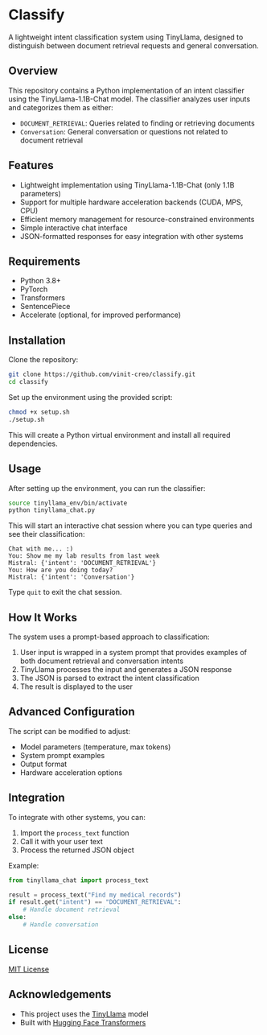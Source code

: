 # Classify

A lightweight intent classification system using TinyLlama, designed to distinguish between document retrieval requests and general conversation.

## Overview

This repository contains a Python implementation of an intent classifier using the TinyLlama-1.1B-Chat model. The classifier analyzes user inputs and categorizes them as either:

- `DOCUMENT_RETRIEVAL`: Queries related to finding or retrieving documents
- `Conversation`: General conversation or questions not related to document retrieval

## Features

- Lightweight implementation using TinyLlama-1.1B-Chat (only 1.1B parameters)
- Support for multiple hardware acceleration backends (CUDA, MPS, CPU)
- Efficient memory management for resource-constrained environments
- Simple interactive chat interface
- JSON-formatted responses for easy integration with other systems

## Requirements

- Python 3.8+
- PyTorch
- Transformers
- SentencePiece
- Accelerate (optional, for improved performance)

## Installation

Clone the repository:

```bash
git clone https://github.com/vinit-creo/classify.git
cd classify
```

Set up the environment using the provided script:

```bash
chmod +x setup.sh
./setup.sh
```

This will create a Python virtual environment and install all required dependencies.

## Usage

After setting up the environment, you can run the classifier:

```bash
source tinyllama_env/bin/activate
python tinyllama_chat.py
```

This will start an interactive chat session where you can type queries and see their classification:

```
Chat with me... :)
You: Show me my lab results from last week
Mistral: {'intent': 'DOCUMENT_RETRIEVAL'}
You: How are you doing today?
Mistral: {'intent': 'Conversation'}
```

Type `quit` to exit the chat session.

## How It Works

The system uses a prompt-based approach to classification:
1. User input is wrapped in a system prompt that provides examples of both document retrieval and conversation intents
2. TinyLlama processes the input and generates a JSON response
3. The JSON is parsed to extract the intent classification
4. The result is displayed to the user

## Advanced Configuration

The script can be modified to adjust:
- Model parameters (temperature, max tokens)
- System prompt examples
- Output format
- Hardware acceleration options

## Integration

To integrate with other systems, you can:
1. Import the `process_text` function
2. Call it with your user text
3. Process the returned JSON object

Example:
```python
from tinyllama_chat import process_text

result = process_text("Find my medical records")
if result.get("intent") == "DOCUMENT_RETRIEVAL":
    # Handle document retrieval
else:
    # Handle conversation
```

## License

[MIT License](LICENSE)

## Acknowledgements

- This project uses the [TinyLlama](https://github.com/jzhang38/TinyLlama) model
- Built with [Hugging Face Transformers](https://github.com/huggingface/transformers)